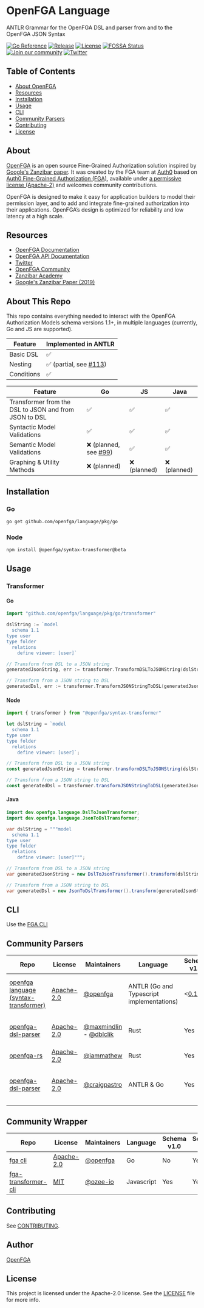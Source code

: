 # OpenFGA Language

ANTLR Grammar for the OpenFGA DSL and parser from and to the OpenFGA JSON Syntax

[![Go Reference](https://pkg.go.dev/badge/github.com/openfga/language.svg)](https://pkg.go.dev/github.com/openfga/language/pkg/go)
[![Release](https://img.shields.io/github/v/release/openfga/language?sort=semver&color=green)](https://github.com/openfga/language/releases)
[![License](https://img.shields.io/badge/License-Apache_2.0-blue.svg)](./LICENSE)
[![FOSSA Status](https://app.fossa.com/api/projects/git%2Bgithub.com%2Fopenfga%2Flanguage.svg?type=shield)](https://app.fossa.com/projects/git%2Bgithub.com%2Fopenfga%2Flanguage?ref=badge_shield)
[![Join our community](https://img.shields.io/badge/slack-cncf_%23openfga-40abb8.svg?logo=slack)](https://openfga.dev/community)
[![Twitter](https://img.shields.io/twitter/follow/openfga?color=%23179CF0&logo=twitter&style=flat-square "@openfga on Twitter")](https://twitter.com/openfga)

## Table of Contents
- [About OpenFGA](#about)
- [Resources](#resources)
- [Installation](#installation)
- [Usage](#usage)
- [CLI](#cli)
- [Community Parsers](#community-parsers)
- [Contributing](#contributing)
- [License](#license)


## About
[OpenFGA](https://openfga.dev) is an open source Fine-Grained Authorization solution inspired by [Google's Zanzibar paper](https://research.google/pubs/pub48190/). It was created by the FGA team at [Auth0](https://auth0.com) based on [Auth0 Fine-Grained Authorization (FGA)](https://fga.dev), available under [a permissive license (Apache-2)](https://github.com/openfga/rfcs/blob/main/LICENSE) and welcomes community contributions.

OpenFGA is designed to make it easy for application builders to model their permission layer, and to add and integrate fine-grained authorization into their applications. OpenFGA’s design is optimized for reliability and low latency at a high scale.

## Resources

- [OpenFGA Documentation](https://openfga.dev/docs)
- [OpenFGA API Documentation](https://openfga.dev/api/service)
- [Twitter](https://twitter.com/openfga)
- [OpenFGA Community](https://openfga.dev/community)
- [Zanzibar Academy](https://zanzibar.academy)
- [Google's Zanzibar Paper (2019)](https://research.google/pubs/pub48190/)

## About This Repo
This repo contains everything needed to interact with the OpenFGA Authorization Models schema versions 1.1+, in multiple languages (currently, Go and JS are supported).

| Feature    | Implemented in ANTLR |
|------------|----------------------|
| Basic DSL  | ✅                    |
| Nesting    | ✅ (partial, see [#113](https://github.com/openfga/language/issues/113)) |
| Conditions | ✅                    |

| Feature                                               | Go                   | JS           | Java                  |
|-------------------------------------------------------|----------------------|--------------|-----------------------|
| Transformer from the DSL to JSON and from JSON to DSL | ✅                    | ✅           | ✅                    |
| Syntactic Model Validations                           | ✅                    | ✅           | ✅                    |
| Semantic Model Validations                            | ❌ (planned, see [#99](https://github.com/openfga/language/issues/99)) | ✅      | ✅ |
| Graphing & Utility Methods                            | ❌ (planned)          | ❌ (planned) | ❌ (planned)           |


## Installation
### Go
```bash
go get github.com/openfga/language/pkg/go
```

### Node
```bash
npm install @openfga/syntax-transformer@beta
```

## Usage

### Transformer

#### Go
```go
import "github.com/openfga/language/pkg/go/transformer"

dslString := `model
  schema 1.1
type user
type folder
  relations
    define viewer: [user]`

// Transform from DSL to a JSON string
generatedJsonString, err := transformer.TransformDSLToJSONString(dslString)

// Transform from a JSON string to DSL
generatedDsl, err := transformer.TransformJSONStringToDSL(generatedJsonString)
```

#### Node
```typescript
import { transformer } from "@openfga/syntax-transformer"

let dslString = `model
  schema 1.1
type user
type folder
  relations
    define viewer: [user]`;

// Transform from DSL to a JSON string
const generatedJsonString = transformer.transformDSLToJSONString(dslString)

// Transform from a JSON string to DSL
const generatedDsl = transformer.transformJSONStringToDSL(generatedJsonString)
```

#### Java
```java
import dev.openfga.language.DslToJsonTransformer;
import dev.openfga.language.JsonToDslTransformer;

var dslString = """model
  schema 1.1
type user
type folder
  relations
    define viewer: [user]""";

// Transform from DSL to a JSON string
var generatedJsonString = new DslToJsonTransformer().transform(dslString);

// Transform from a JSON string to DSL
var generatedDsl = new JsonToDslTransformer().transform(generatedJsonString);
```


## CLI

Use the [FGA CLI](https://github.com/openfga/cli)

## Community Parsers

| Repo                                                                         | License                                                                            | Maintainers                                                                           | Language                                  | Schema v1.0                                                                 | Schema v1.1                                                                                          | Package Managers                                                                                                                                                                                                                                                                                               | Other Links                                                                                                                    |
|------------------------------------------------------------------------------|------------------------------------------------------------------------------------|---------------------------------------------------------------------------------------|-------------------------------------------|-----------------------------------------------------------------------------|------------------------------------------------------------------------------------------------------|----------------------------------------------------------------------------------------------------------------------------------------------------------------------------------------------------------------------------------------------------------------------------------------------------------------|--------------------------------------------------------------------------------------------------------------------------------|
| [openfga language (syntax-transformer)](https://github.com/openfga/language) | [Apache-2.0](https://github.com/openfga/language/blob/main/LICENSE)                | [@openfga](https://github.com/orgs/openfga/people)                                    | ANTLR (Go and Typescript implementations) | <[0.1.5](https://www.npmjs.com/package/@openfga/syntax-transformer/v/0.1.5) | Yes  (v0.0.8+)                                                                                       | [![npm:@openfga/syntax-transformer](https://img.shields.io/npm/v/@openfga/syntax-transformer.svg?style=flat)](https://www.npmjs.com/package/@openfga/syntax-transformer) - ![GitHub release (latest SemVer)](https://img.shields.io/github/v/release/openfga/language?label=go)                                |                                                                                                                                |
| [openfga-dsl-parser](https://github.com/maxmindlin/openfga-dsl-parser)       | [Apache-2.0](https://github.com/maxmindlin/openfga-dsl-parser/blob/master/LICENSE) | [@maxmindlin](https://github.com/maxmindlin) - [@dblclik](https://github.com/dblclik) | Rust                                      | Yes                                                                         | No                                                                                                   | [![crates:openfga-dsl-parser](https://img.shields.io/crates/v/openfga-dsl-parser.svg?style=flat)](https://crates.io/crates/openfga-dsl-parser)[![pypi:openfga-dsl-parser-python](https://img.shields.io/pypi/v/openfga-dsl-parser-python.svg?style=flat)](https://pypi.org/project/openfga-dsl-parser-python/) | [WASM](https://github.com/dblclik/openfga-dsl-parser-wasm) - [Python](https://github.com/maxmindlin/openfga-dsl-parser-python) |
| [openfga-rs](https://github.com/iammathew/openfga-rs)                        | [Apache-2.0](https://github.com/iammathew/openfga-rs/blob/main/LICENSE.md)         | [@iammathew](https://github.com/iammathew)                                            | Rust                                      | Yes                                                                         | No                                                                                                   |                                                                                                                                                                                                                                                                                                                |                                                                                                                                |
| [openfga-dsl-parser](https://github.com/craigpastro/openfga-dsl-parser)      | [Apache-2.0](https://github.com/craigpastro/openfga-dsl-parser/blob/main/LICENSE)  | [@craigpastro](https://github.com/craigpastro)                                        | ANTLR & Go                                | Yes                                                                         | Partial (requires self). [Supports nesting](https://github.com/openfga/syntax-transformer/issues/34) | ![GitHub release (latest SemVer)](https://img.shields.io/github/v/release/craigpastro/openfga-dsl-parser?label=go)                                                                                                                                                                                             |                                                                                                                                |

## Community Wrapper
| Repo                                                                  | License                                                                 | Maintainers                                        | Language   | Schema v1.0 | Schema v1.1 | Package Managers                                                                                                                                                           | Other Links |
|-----------------------------------------------------------------------|-------------------------------------------------------------------------|----------------------------------------------------|------------|-------------|-------------|----------------------------------------------------------------------------------------------------------------------------------------------------------------------------|-------------|
| [fga cli](https://github.com/openfga/cli)                             | [Apache-2.0](https://github.com/openfga/cli/blob/main/LICENSE)          | [@openfga](https://github.com/orgs/openfga/people) | Go         | No          | Yes         | ![GitHub release (latest SemVer)](https://img.shields.io/github/v/release/openfga/cli?label=go)                                                                            |             |
| [fga-transformer-cli](https://github.com/ozee-io/fga-transformer-cli) | [MIT](https://github.com/ozee-io/fga-transformer-cli/blob/main/LICENSE) | [@ozee-io](https://github.com/orgs/ozee-io/people) | Javascript | Yes         | Yes         | [![npm:@openfga/syntax-transformer](https://img.shields.io/npm/v/@ozee-io/fga-transformer-cli.svg?style=flat)](https://www.npmjs.com/package/@ozee-io/fga-transformer-cli) |             |


## Contributing

See [CONTRIBUTING](https://github.com/openfga/.github/blob/main/CONTRIBUTING.md).

## Author

[OpenFGA](https://github.com/openfga)

## License

This project is licensed under the Apache-2.0 license. See the [LICENSE](https://github.com/openfga/cli/blob/main/LICENSE) file for more info.
